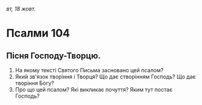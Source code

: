 
_вт, 18 жовт._

# Псалми 104

## Пісня Господу-Творцю.
1. На якому тексті Святого Письма засновано цей псалом?
2. Який зв'язок творіння і Творця? Що дає створінням Господь? Що дає творіння Богу?
3. Про що цей псалом? Які викликає почуття? Яким тут постає Господь?
